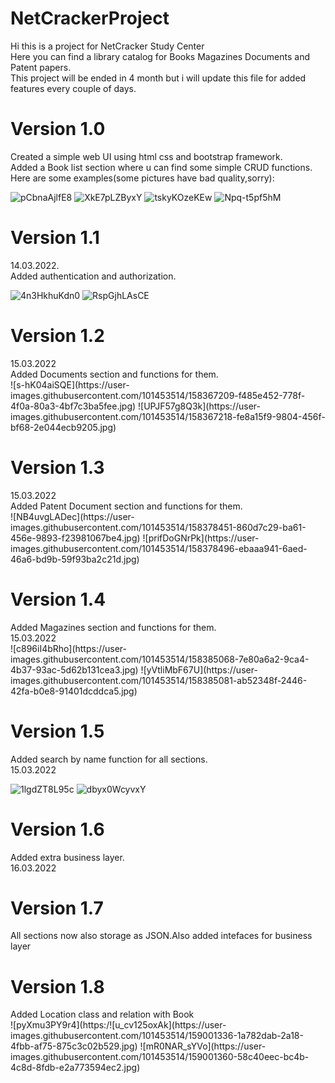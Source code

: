 # NetCrackerProject
Hi this is a project for NetCracker Study Center</br>
Here you can find a library catalog for Books Magazines Documents and Patent papers.</br>
This project will be ended in 4 month but i will update this file for added features every couple of days.


<h1>Version 1.0</h1>
Created a simple web UI using html css and bootstrap framework.</br>
Added a Book list section where u can find some simple CRUD functions.</br>
Here are some examples(some pictures have bad quality,sorry):

![pCbnaAjlfE8](https://user-images.githubusercontent.com/101453514/158174296-a283b282-d609-47d4-9133-0b483be814bb.jpg)
![XkE7pLZByxY](https://user-images.githubusercontent.com/101453514/158174392-8140ce92-3def-466c-9bac-cb9e478aa0e9.jpg)
![tskyKOzeKEw](https://user-images.githubusercontent.com/101453514/158174492-b5e3ebd4-9855-487a-ba71-59f68a5b4cb8.jpg)
![Npq-t5pf5hM](https://user-images.githubusercontent.com/101453514/158174661-ab3536a1-bf86-48c1-b357-db497102a61f.jpg)

<h1>Version 1.1</h1>
14.03.2022.</br>
Added authentication and authorization.

![4n3HkhuKdn0](https://user-images.githubusercontent.com/101453514/158181369-94dcda13-3834-44ee-906b-c6e6a7b2dd92.jpg)
![RspGjhLAsCE](https://user-images.githubusercontent.com/101453514/158181448-2972dabd-b0a5-47ce-ae7b-15f2af42e46b.jpg)
<h1>Version 1.2</h1>
15.03.2022</br>
Added Documents section and functions for them.</br>
![s-hK04aiSQE](https://user-images.githubusercontent.com/101453514/158367209-f485e452-778f-4f0a-80a3-4bf7c3ba5fee.jpg)
![UPJF57g8Q3k](https://user-images.githubusercontent.com/101453514/158367218-fe8a15f9-9804-456f-bf68-2e044ecb9205.jpg)
<h1>Version 1.3</h1>
15.03.2022</br>
Added Patent Document section and functions for them.</br>
![NB4uvgLADec](https://user-images.githubusercontent.com/101453514/158378451-860d7c29-ba61-456e-9893-f23981067be4.jpg)
![prifDoGNrPk](https://user-images.githubusercontent.com/101453514/158378496-ebaaa941-6aed-46a6-bd9b-59f93ba2c21d.jpg)
<h1>Version 1.4</h1>
Added Magazines section and functions for them.</br>
15.03.2022</br>
![c896iI4bRho](https://user-images.githubusercontent.com/101453514/158385068-7e80a6a2-9ca4-4b37-93ac-5d62b131cea3.jpg)
![yVtliMbF67U](https://user-images.githubusercontent.com/101453514/158385081-ab52348f-2446-42fa-b0e8-91401dcddca5.jpg)
<h1>Version 1.5</h1>
Added search by name function for all sections.</br>
15.03.2022</br>

![1lgdZT8L95c](https://user-images.githubusercontent.com/101453514/158422871-f7572e1a-a509-4602-a2da-6ec1c50ad330.jpg)
![dbyx0WcyvxY](https://user-images.githubusercontent.com/101453514/158423065-25ad0db7-3c7e-49f5-89fc-f3da7ad9f186.jpg)
<h1>Version 1.6</h1>
Added  extra business layer.</br>
16.03.2022</br>
<h1>Version 1.7</h1>
All sections now also storage as JSON.Also added intefaces for business layer</br>
<h1>Version 1.8</h1>
Added Location class and relation with Book</br>
![pyXmu3PY9r4](https:/![u_cv125oxAk](https://user-images.githubusercontent.com/101453514/159001336-1a782dab-2a18-4fbb-af75-875c3c02b529.jpg)
![mR0NAR_sYVo](https://user-images.githubusercontent.com/101453514/159001360-58c40eec-bc4b-4c8d-8fdb-e2a773594ec2.jpg)

